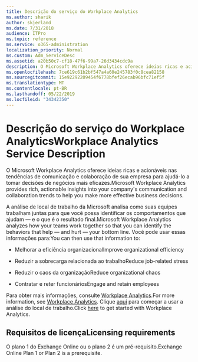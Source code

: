 ```yaml
---
title: Descrição do serviço do Workplace Analytics
ms.author: sharik
author: skjerland
ms.date: 7/31/2018
audience: ITPro
ms.topic: reference
ms.service: o365-administration
localization_priority: Normal
ms.custom: Adm_ServiceDesc
ms.assetid: a20b50c7-cf18-47f6-99a7-26d3434cdc9a
description: O Microsoft Workplace Analytics oferece ideias ricas e acionáveis nas tendências de comunicação e colaboração de sua empresa para ajudá-lo a tomar decisões de negócios mais eficazes.
ms.openlocfilehash: 7ce619c61b2bf547a4a60e245783f0c8cea82158
ms.sourcegitcommit: 15e92292209454f6778bfef26ecab96bfc71ef5f
ms.translationtype: MT
ms.contentlocale: pt-BR
ms.lasthandoff: 05/22/2019
ms.locfileid: "34342350"
---
```

# <a name="workplace-analytics-service-description"></a><span data-ttu-id="de9ab-103">Descrição do serviço do Workplace Analytics</span><span class="sxs-lookup"><span data-stu-id="de9ab-103">Workplace Analytics Service Description</span></span>

<span data-ttu-id="de9ab-104">O Microsoft Workplace Analytics oferece ideias ricas e acionáveis nas tendências de comunicação e colaboração de sua empresa para ajudá-lo a tomar decisões de negócios mais eficazes.</span><span class="sxs-lookup"><span data-stu-id="de9ab-104">Microsoft Workplace Analytics provides rich, actionable insights into your company's communication and collaboration trends to help you make more effective business decisions.</span></span>
  
<span data-ttu-id="de9ab-105">A análise de local de trabalho da Microsoft analisa como suas equipes trabalham juntas para que você possa identificar os comportamentos que ajudam — e o que é o resultado final.</span><span class="sxs-lookup"><span data-stu-id="de9ab-105">Microsoft Workplace Analytics analyzes how your teams work together so that you can identify the behaviors that help — and hurt — your bottom line.</span></span> <span data-ttu-id="de9ab-106">Você pode usar essas informações para:</span><span class="sxs-lookup"><span data-stu-id="de9ab-106">You can then use that information to:</span></span> 
  
- <span data-ttu-id="de9ab-107">Melhorar a eficiência organizacional</span><span class="sxs-lookup"><span data-stu-id="de9ab-107">Improve organizational efficiency</span></span>
    
- <span data-ttu-id="de9ab-108">Reduzir a sobrecarga relacionada ao trabalho</span><span class="sxs-lookup"><span data-stu-id="de9ab-108">Reduce job-related stress</span></span>
    
- <span data-ttu-id="de9ab-109">Reduzir o caos da organização</span><span class="sxs-lookup"><span data-stu-id="de9ab-109">Reduce organizational chaos</span></span>
    
- <span data-ttu-id="de9ab-110">Contratar e reter funcionários</span><span class="sxs-lookup"><span data-stu-id="de9ab-110">Engage and retain employees</span></span>
    
<span data-ttu-id="de9ab-111">Para obter mais informações, consulte [Workplace Analytics](https://go.microsoft.com/fwlink/?linkid=852492).</span><span class="sxs-lookup"><span data-stu-id="de9ab-111">For more information, see [Workplace Analytics](https://go.microsoft.com/fwlink/?linkid=852492).</span></span> <span data-ttu-id="de9ab-112">Clique [aqui](https://docs.microsoft.com/en-us/workplace-analytics/overview/get-started) para começar a usar a análise do local de trabalho.</span><span class="sxs-lookup"><span data-stu-id="de9ab-112">Click [here](https://docs.microsoft.com/en-us/workplace-analytics/overview/get-started) to get started with Workplace Analytics.</span></span> 
  
## <a name="licensing-requirements"></a><span data-ttu-id="de9ab-113">Requisitos de licença</span><span class="sxs-lookup"><span data-stu-id="de9ab-113">Licensing requirements</span></span>

<span data-ttu-id="de9ab-114">O plano 1 do Exchange Online ou o plano 2 é um pré-requisito.</span><span class="sxs-lookup"><span data-stu-id="de9ab-114">Exchange Online Plan 1 or Plan 2 is a prerequisite.</span></span>
